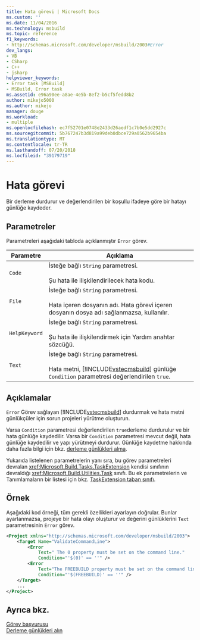 ```yaml
---
title: Hata görevi | Microsoft Docs
ms.custom: ''
ms.date: 11/04/2016
ms.technology: msbuild
ms.topic: reference
f1_keywords:
- http://schemas.microsoft.com/developer/msbuild/2003#Error
dev_langs:
- VB
- CSharp
- C++
- jsharp
helpviewer_keywords:
- Error task [MSBuild]
- MSBuild, Error task
ms.assetid: e96a90ee-a8ae-4e5b-8ef2-b5cf5fedd8b2
author: mikejo5000
ms.author: mikejo
manager: douge
ms.workload:
- multiple
ms.openlocfilehash: ec7f52701e0748e2433d26aedf1c7b0e5dd2927c
ms.sourcegitcommit: 5b767247b3d819a99deb0dbce729a0562b9654ba
ms.translationtype: MT
ms.contentlocale: tr-TR
ms.lasthandoff: 07/20/2018
ms.locfileid: "39179719"
---
```

# <a name="error-task"></a>Hata görevi
Bir derleme durdurur ve değerlendirilen bir koşullu ifadeye göre bir hatayı günlüğe kaydeder.  
  
## <a name="parameters"></a>Parametreler  
 Parametreleri aşağıdaki tabloda açıklanmıştır `Error` görev.  
  
|Parametre|Açıklama|  
|---------------|-----------------|  
|`Code`|İsteğe bağlı `String` parametresi.<br /><br /> Şu hata ile ilişkilendirilecek hata kodu.|  
|`File`|İsteğe bağlı `String` parametresi.<br /><br /> Hata içeren dosyanın adı. Hata görevi içeren dosyanın dosya adı sağlanmazsa, kullanılır.|  
|`HelpKeyword`|İsteğe bağlı `String` parametresi.<br /><br /> Şu hata ile ilişkilendirmek için Yardım anahtar sözcüğü.|  
|`Text`|İsteğe bağlı `String` parametresi.<br /><br /> Hata metni, [!INCLUDE[vstecmsbuild](../extensibility/internals/includes/vstecmsbuild_md.md)] günlüğe `Condition` parametresi değerlendirilen `true`.|  
  
## <a name="remarks"></a>Açıklamalar  
 `Error` Görev sağlayan [!INCLUDE[vstecmsbuild](../extensibility/internals/includes/vstecmsbuild_md.md)] durdurmak ve hata metni günlükçüler için sorun projeleri yürütme oluşturun.  
  
 Varsa `Condition` parametresi değerlendirilen `true`derleme durdurulur ve bir hata günlüğe kaydedilir. Varsa bir `Condition` parametresi mevcut değil, hata günlüğe kaydedilir ve yapı yürütmeyi durdurur. Günlüğe kaydetme hakkında daha fazla bilgi için bkz. [derleme günlükleri alma](../msbuild/obtaining-build-logs-with-msbuild.md).  
  
 Yukarıda listelenen parametrelerin yanı sıra, bu görev parametreleri devralan <xref:Microsoft.Build.Tasks.TaskExtension> kendisi sınıfının devraldığı <xref:Microsoft.Build.Utilities.Task> sınıfı. Bu ek parametrelerin ve Tanımlamaların bir listesi için bkz. [TaskExtension taban sınıfı](../msbuild/taskextension-base-class.md).  
  
## <a name="example"></a>Örnek  
 Aşağıdaki kod örneği, tüm gerekli özellikleri ayarlayın doğrular. Bunlar ayarlanmazsa, projeye bir hata olayı oluşturur ve değerini günlüklerini `Text` parametresinin `Error` görev.  
  
```xml  
<Project xmlns="http://schemas.microsoft.com/developer/msbuild/2003">  
    <Target Name="ValidateCommandLine">  
        <Error  
            Text=" The 0 property must be set on the command line."  
            Condition="'$(0)' == ''" />  
        <Error  
            Text="The FREEBUILD property must be set on the command line."  
            Condition="'$(FREEBUILD)' == ''" />  
    </Target>  
    ...  
</Project>  
```  
  
## <a name="see-also"></a>Ayrıca bkz.  
 [Görev başvurusu](../msbuild/msbuild-task-reference.md)   
 [Derleme günlükleri alın](../msbuild/obtaining-build-logs-with-msbuild.md)